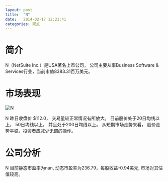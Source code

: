 ```yaml
---
layout: post
title:  "N"
date:   2014-02-17 12:21:41
categories: 观点
---
```


# 简介
N（NetSuite Inc.）是USA著名上市公司，
公司主要从事Business Software & Services行业，当前市值8383.31百万美元。

# 市场表现

![N](http://finviz.com/chart.ashx?t=N&ty=c&ta=1&p=d&s=l)

N 昨日收盘价 $112.0，
交易量较正常情况有所放大。
目前股价处于20日均线以上，
50日均线以上，
并且处于200日均线以上。
从短期市场走势来看，
股价走势平稳，投资者应减少无谓的操作。

# 公司分析
N 目前静态市盈率为nan, 动态市盈率为236.79，每股收益-0.94美元,
市场对其估值较高。

